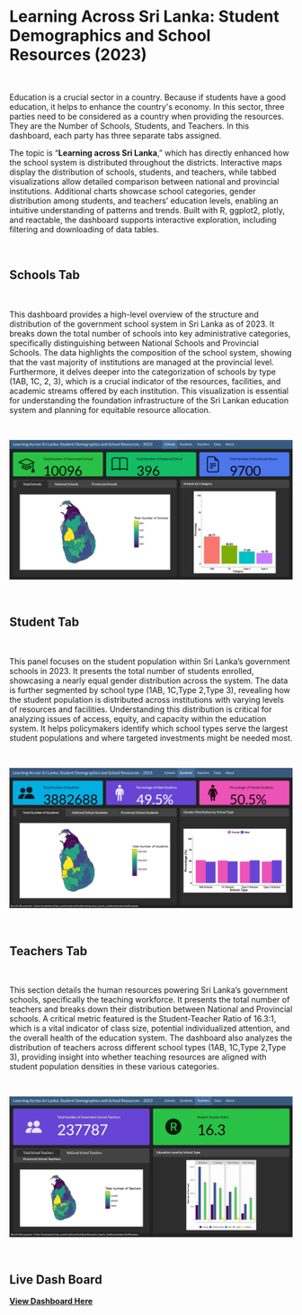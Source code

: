 # **Learning Across Sri Lanka: Student Demographics and School Resources (2023)**

<br>

Education is a crucial sector in a country. Because if students have a good education, it helps to enhance the country's economy. In this sector, three parties need to be considered as a country when providing the resources. They are the Number of Schools, Students, and Teachers. In this dashboard, each party has three separate tabs assigned.

The topic is “**Learning across Sri Lanka**,” which has directly enhanced how the school system is distributed throughout the districts. Interactive maps display the distribution of schools, students, and teachers, while tabbed visualizations allow detailed comparison between national and provincial institutions. Additional charts showcase school categories, gender distribution among students, and teachers’ education levels, enabling an intuitive understanding of patterns and trends. Built with R, ggplot2, plotly, and reactable, the dashboard supports interactive exploration, including filtering and downloading of data tables.

<br/>

## **Schools Tab**

<br>

This dashboard provides a high-level overview of the structure and distribution of the government school system in Sri Lanka as of 2023. It breaks down the total number of schools into key administrative categories, specifically distinguishing between National Schools and Provincial Schools. The data highlights the composition of the school system, showing that the vast majority of institutions are managed at the provincial level. Furthermore, it delves deeper into the categorization of schools by type (1AB, 1C, 2, 3), which is a crucial indicator of the resources, facilities, and academic streams offered by each institution. This visualization is essential for understanding the foundation infrastructure of the Sri Lankan education system and planning for equitable resource allocation.

<br>

![](DashBoard_files/figure-html/image1.jpg)

<br/>


## **Student Tab**

<br>

This panel focuses on the student population within Sri Lanka’s government schools in 2023. It presents the total number of students enrolled, showcasing a nearly equal gender distribution across the system. The data is further segmented by school type (1AB, 1C,Type 2,Type 3), revealing how the student population is distributed across institutions with varying levels of resources and facilities. Understanding this distribution is critical for analyzing issues of access, equity, and capacity within the education system. It helps policymakers identify which school types serve the largest student populations and where targeted investments might be needed most.

<br>

![](DashBoard_files/figure-html/image2.jpg)

<br/>

## **Teachers Tab**

<br>

This section details the human resources powering Sri Lanka’s government schools, specifically the teaching workforce. It presents the total number of teachers and breaks down their distribution between National and Provincial schools. A critical metric featured is the Student-Teacher Ratio of 16.3:1, which is a vital indicator of class size, potential individualized attention, and the overall health of the education system. The dashboard also analyzes the distribution of teachers across different school types (1AB, 1C,Type 2,Type 3), providing insight into whether teaching resources are aligned with student population densities in these various categories.

<br>

![](DashBoard_files/figure-html/image3.jpg)

<br/>

## **Live Dash Board**

[**View Dashboard Here**]()

<br/>
